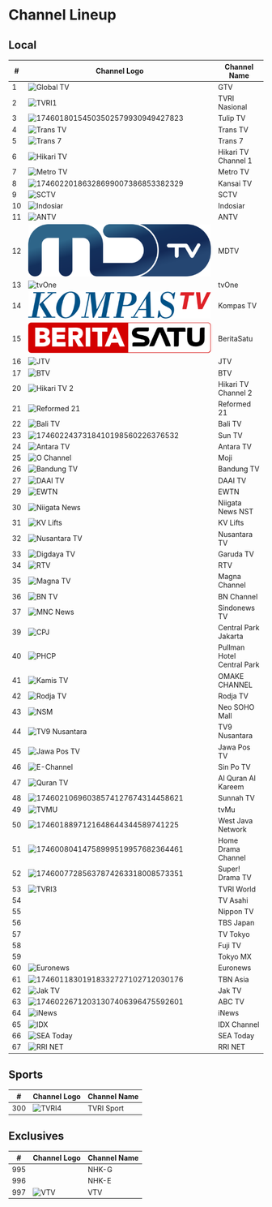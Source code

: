 # Channel Lineup
## Local
\# | Channel Logo | Channel Name
-- | -- | --
1 | ![Global TV](https://upload.wikimedia.org/wikipedia/commons/9/9c/GTV_%282017%29.svg) | GTV
2 | ![TVRI1](https://upload.wikimedia.org/wikipedia/commons/e/eb/TVRILogo2019.svg) | TVRI Nasional
3 | ![17460180154503502579930949427823](https://github.com/user-attachments/assets/b439e7d3-7d78-4368-8469-326b34d3b614) | Tulip TV
4 | ![Trans TV](https://upload.wikimedia.org/wikipedia/id/6/62/Trans_TV_2013.svg) | Trans TV
5 | ![Trans 7](https://upload.wikimedia.org/wikipedia/id/7/79/Trans_7_2013.svg) | Trans 7
6 | ![Hikari TV](https://upload.wikimedia.org/wikipedia/commons/4/45/Hikari-TV_logo.svg) | Hikari TV Channel 1
7 | ![Metro TV](https://github.com/user-attachments/assets/3ccac20d-a2b8-4fb4-84c6-49370d3eb923) | Metro TV
8 | ![17460220186328699007386853382329](https://github.com/user-attachments/assets/2721f720-2751-4191-85a9-899aa2b48a12) | Kansai TV
9 | ![SCTV](https://upload.wikimedia.org/wikipedia/commons/c/cc/SCTV_Logo.svg) | SCTV
10 | ![Indosiar](https://upload.wikimedia.org/wikipedia/commons/c/c8/Indosiar_2015.svg) | Indosiar
11 | ![ANTV](https://github.com/user-attachments/assets/a721ff00-3370-4951-98d0-d11aeaff38f5) | ANTV
12 | ![NET.](https://github.com/TG635-alt126xA/ExtendedMaster113/raw/refs/heads/main/MDTV_logo.svg) | MDTV
13 | ![tvOne](https://github.com/user-attachments/assets/48e10835-ad8c-4e61-bc18-e1d4e814058c) | tvOne
14 | ![Kompas TV](https://github.com/TG635-alt126xA/ExtendedMaster113/raw/refs/heads/main/KOMPAS_TV_(2017).svg) | Kompas TV
15 | ![IDTV](https://github.com/TG635-alt126xA/ExtendedMaster113/raw/refs/heads/main/BeritaSatu_(Flat).svg) | BeritaSatu
16 | ![JTV](https://upload.wikimedia.org/wikipedia/commons/c/ca/JTV_%28Indonesian_TV_channel%29_2022.svg) | JTV
17 | ![BTV](https://github.com/user-attachments/assets/708b87c7-d902-4f21-8860-e933a10dd3fb) | BTV
20 | ![Hikari TV 2](https://github.com/user-attachments/assets/6d8fe639-a096-49b0-80c4-b70af3b2fd99) | Hikari TV Channel 2
21 | ![Reformed 21](https://upload.wikimedia.org/wikipedia/id/5/57/Reformed21.png) | Reformed 21
22 | ![Bali TV](https://upload.wikimedia.org/wikipedia/id/b/b9/BaliTV_2014.png) | Bali TV
23 | ![1746022437318410198560226376532](https://github.com/user-attachments/assets/ba21aaa0-034a-406c-9b20-bef2f79b1d14) | Sun TV
24 | ![Antara TV](https://upload.wikimedia.org/wikipedia/commons/c/cf/ANTARA_TV.jpg) | Antara TV
25 | ![O Channel](https://upload.wikimedia.org/wikipedia/commons/c/c9/Moji_blue.svg) | Moji
26 | ![Bandung TV](https://upload.wikimedia.org/wikipedia/commons/3/32/Logo_bdg_tv_2016.png) | Bandung TV
27 | ![DAAI TV](https://upload.wikimedia.org/wikipedia/commons/f/fc/DAAI_TV.svg) | DAAI TV
29 | ![EWTN](https://upload.wikimedia.org/wikipedia/en/c/c8/EWTN_Logo_and_Wordmark_%282016%29.svg) | EWTN
30 | ![Niigata News](https://github.com/user-attachments/assets/e0db4c58-88d3-4a87-ba3c-7c8e48b75661) | Niigata News NST
31 | ![KV Lifts](https://github.com/user-attachments/assets/95a5b203-0e69-4df6-aaa6-a3d28ea1352a) | KV Lifts
32 | ![Nusantara TV](https://upload.wikimedia.org/wikipedia/commons/9/91/Nusantara_TV_Symbol.svg) | Nusantara TV
33 | ![Digdaya TV](https://github.com/user-attachments/assets/3af02073-1c1f-4a43-b244-33268d934ca0) | Garuda TV
34 | ![RTV](https://github.com/user-attachments/assets/9b39e2ac-b13f-4141-bb80-61cc4fb103ff) | RTV
35 | ![Magna TV](https://upload.wikimedia.org/wikipedia/commons/8/83/MagnaChannel.png) | Magna Channel
36 | ![BN TV](https://upload.wikimedia.org/wikipedia/commons/5/54/BN_Channel.png) | BN Channel
37 | ![MNC News](https://upload.wikimedia.org/wikipedia/commons/8/83/Sindo_News_TV_%282023%29.svg) | Sindonews TV
39 | ![CPJ](https://upload.wikimedia.org/wikipedia/id/8/8d/Central_Park.svg) | Central Park Jakarta
40 | ![PHCP](https://upload.wikimedia.org/wikipedia/id/f/fb/Pullman_Hotels_and_Resorts.png) | Pullman Hotel Central Park
41 | ![Kamis TV](https://github.com/user-attachments/assets/63457efb-5774-4769-91cc-1262822fbf05) | OMAKE CHANNEL
42 | ![Rodja TV](https://upload.wikimedia.org/wikipedia/id/b/b3/Rodja_TV.png) | Rodja TV
43 | ![NSM](https://upload.wikimedia.org/wikipedia/commons/5/5a/Neo_Soho.svg) | Neo SOHO Mall
44 | ![TV9 Nusantara](https://upload.wikimedia.org/wikipedia/id/e/ed/TV9_Nusantara.png) | TV9 Nusantara
45 | ![Jawa Pos TV](https://upload.wikimedia.org/wikipedia/commons/7/77/Jawa_Pos_TV_2024.svg) | Jawa Pos TV
46 | ![E-Channel](https://upload.wikimedia.org/wikipedia/commons/e/e8/Sin_Po_TV.svg) | Sin Po TV
47 | ![Quran TV](https://upload.wikimedia.org/wikipedia/commons/1/15/%D9%82%D9%86%D8%A7%D8%A9_%D8%A7%D9%84%D9%82%D8%B1%D8%A2%D9%86_%D8%A7%D9%84%D9%83%D8%B1%D9%8A%D9%85.svg) | Al Quran Al Kareem
48 | ![17460210696038574127674314458621](https://github.com/user-attachments/assets/4190e043-11b1-4a86-9e56-27cc52db18b1) | Sunnah TV
49 | ![TVMU](https://upload.wikimedia.org/wikipedia/id/d/d0/TvMu.png) | tvMu
50 | ![1746018897121648644344589741225](https://github.com/user-attachments/assets/9e17eb8b-bbd8-4b0b-b8db-49fb1c00de2d) | West Java Network
51 | ![17460080414758999519957682364461](https://github.com/user-attachments/assets/f7428e39-2528-4050-a525-f9ce199fcf07) | Home Drama Channel
52 | ![17460077285637874263318008573351](https://github.com/user-attachments/assets/cbc830a7-a5f3-4419-a521-2b17f69081b8) | Super! Drama TV
53 | ![TVRI3](https://upload.wikimedia.org/wikipedia/commons/6/64/TVRI-World.svg) | TVRI World
54 | | TV Asahi
55 | | Nippon TV
56 | | TBS Japan
57 | | TV Tokyo
58 | | Fuji TV
59 | | Tokyo MX
60 | ![Euronews](https://upload.wikimedia.org/wikipedia/commons/4/46/Euronews_2016_logo.svg) | Euronews
61 | ![17460118301918332727102712030176](https://github.com/user-attachments/assets/bf2eef23-882f-48b0-ac19-f2b71be70f5c) | TBN Asia
62 | ![Jak TV](https://upload.wikimedia.org/wikipedia/id/c/cc/Logo_Jak_TV_%282018%29.png) | Jak TV
63 | ![17460226712031307406396475592601](https://github.com/user-attachments/assets/d182478b-ea0c-413c-9087-3beb6556b8ae) | ABC TV
64 | ![iNews](https://upload.wikimedia.org/wikipedia/commons/a/a1/INews.svg) | iNews
65 | ![IDX](https://upload.wikimedia.org/wikipedia/commons/c/cb/IDX_Channel.png) | IDX Channel
66 | ![SEA Today](https://upload.wikimedia.org/wikipedia/commons/c/c5/SEA_Today_Indonesia_Logo.png) | SEA Today
67 | ![RRI NET](https://upload.wikimedia.org/wikipedia/commons/7/7b/Logo_RRI_NET_2023.png) | RRI NET
## Sports
\# | Channel Logo | Channel Name
-- | -- | --
300 | ![TVRI4](https://upload.wikimedia.org/wikipedia/commons/9/9e/TVRI_Sport_2022.svg) | TVRI Sport
## Exclusives
\# | Channel Logo | Channel Name
-- | -- | --
995 | | NHK-G
996 | | NHK-E
997 | ![VTV](https://upload.wikimedia.org/wikipedia/commons/6/6d/VTV_Indonesia_2023.svg) | VTV
